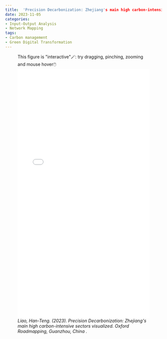 ```yaml
---
title:  'Precision Decarbonization: Zhejiang's main high carbon-intensive sectors visualized'
date: 2023-11-05
categories:
- Input-Output Analysis
- Network Mapping
tags:
- Carbon management
- Green Digital Transformation
---
```

<style>
.data {
    text-align: right;
}</style>

<figure>

<div class="alert alert-success d-flex align-items-center" role="alert">
  <div class="text-success">
  </div>
   This figure is "interactive"🪄: try dragging, pinching, zooming and mouse hover🖱️
</div>
<iframe src="./NetVis-ZJ-2017-Total--5-en.html" height="800px" width="100%" style="border:none;"></iframe>
<figcaption markdown="1" >
<cite>Liao, Han-Teng. (2023). Precision Decarbonization: Zhejiang's main high carbon-intensive sectors visualized. Oxford Roadmapping, Guanzhou, China . </cite>


</figcaption>
</figure>

